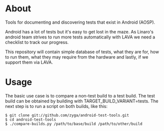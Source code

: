About
=====

Tools for documenting and discovering tests that exist in Android (AOSP).

Android has a lot of tests but it's easy to get lost in the maze. As
Linaro's android team strives to run more tests automatically with LAVA
we need a checklist to track our progress.

This repository will contain simple database of tests, what they are for, 
how to run them, what they may require from the hardware and lastly,
if we support them via LAVA.

Usage
=====

The basic use case is to compare a non-test build to a test build. The test
build can be obtained by building with TARGET_BUILD_VARIANT=tests. The next
step is to run a script on both builds, like this:

```
$ git clone git://github.com/zyga/android-test-tools.git
$ cd android-test-tools
$ ./compare-builds.py /path/to/base/build /path/to/other/build
```

